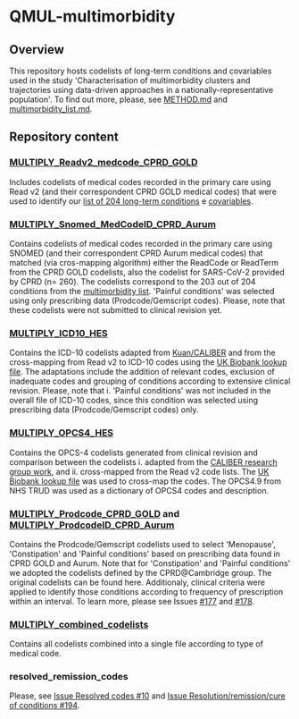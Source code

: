 # QMUL-multimorbidity
## Overview
This repository hosts codelists of long-term conditions and covariables used in the study 'Characterisation of multimorbidity clusters and trajectories using data-driven approaches in a nationally-representative population'. To find out more, please, see [METHOD.md](https://github.com/f-eto/MULTIPLY-Initiative/blob/main/METHOD.md) and [multimorbidity_list.md](https://github.com/f-eto/MULTIPLY-Initiative/blob/main/multimorbidity_list.md).
>
>
## Repository content
>
> 
### [MULTIPLY_Readv2_medcode_CPRD_GOLD](https://github.com/f-eto/MULTIPLY-Initiative/tree/main/MULTIPLY_Readv2_medcode_CPRD_GOLD)
Includes codelists of medical codes recorded in the primary care using Read v2 (and their correspondent CPRD GOLD medical codes) that were used to identify our [list of 204 long-term conditions](https://github.com/f-eto/MULTIPLY-Initiative/blob/main/multimorbidity_list.md) e [covariables](https://github.com/f-eto/MULTIPLY-Initiative/blob/main/covariables_list.md). 
>
>
### [MULTIPLY_Snomed_MedCodeID_CPRD_Aurum](https://github.com/f-eto/MULTIPLY-Initiative/tree/main/MULTIPLY_Snomed_MedCodeID_CPRD_Aurum)
Contains codelists of medical codes recorded in the primary care using SNOMED (and their correspondent CPRD Aurum medical codes) that matched (via cros-mapping algorithm) either the ReadCode or ReadTerm from the CPRD GOLD codelists, also the codelist for SARS-CoV-2 provided by CPRD (n= 260). The codelists correspond to the 203 out of 204 conditions from the [multimorbidity list](https://github.com/f-eto/qmul-multimorbidity/blob/codesets-included-conditions/multimorbidity_list.md). 'Painful conditions' was selected using only prescribing data (Prodcode/Gemscript codes). Please, note that these codelists were not submitted to clinical revision yet. 
>
>
### [MULTIPLY_ICD10_HES](https://github.com/f-eto/MULTIPLY-Initiative/tree/main/MULTIPLY_ICD10_HES)
Contains the ICD-10 codelists adapted from [Kuan/CALIBER](https://www.caliberresearch.org/portal/phenotypes/chronological-map) and from the cross-mapping from Read v2 to ICD-10 codes using the [UK Biobank lookup file](https://biobank.ctsu.ox.ac.uk/crystal/refer.cgi?id=592). The adaptations include the addition of relevant codes, exclusion of inadequate codes and grouping of conditions according to extensive clinical revision. Please, note that i. 'Painful conditions' was not included in the overall file of ICD-10 codes, since this condition was selected using prescribing data (Prodcode/Gemscript codes) only.
>
> 
### [MULTIPLY_OPCS4_HES](https://github.com/f-eto/MULTIPLY-Initiative/tree/main/MULTIPLY_OPCS4_HES)
Contains the OPCS-4 codelists generated from clinical revision and comparison between the codelists i. adapted from the [CALIBER research group work](https://www.caliberresearch.org/portal/phenotypes/chronological-map), and ii. cross-mapped from the Read v2 code lists. The [UK Biobank lookup file](https://biobank.ctsu.ox.ac.uk/crystal/refer.cgi?id=592) was used to cross-map the codes. The OPCS4.9 from NHS TRUD was used as a dictionary of OPCS4 codes and description. 
> 
> 
### [MULTIPLY_Prodcode_CPRD_GOLD](https://github.com/f-eto/MULTIPLY-Initiative/tree/main/MULTIPLY_Prodcode_CPRD_GOLD) and [MULTIPLY_ProdcodeID_CPRD_Aurum](https://github.com/f-eto/MULTIPLY-Initiative/tree/main/MULTIPLY_ProdcodeID_CPRD_Aurum)
Contains the Prodcode/Gemscript codelists used to select 'Menopause', 'Constipation' and 'Painful conditions' based on prescribing data found in CPRD GOLD and Aurum. Note that for 'Constipation' and 'Painful conditions' we adopted the codelists defined by the CPRD@Cambridge group. The original codelists can be found here. Additionaly, clinical criteria were applied to identify those conditions according to frequency of prescription within an interval. To learn more, please see Issues [#177](https://github.com/f-eto/MULTIPLY-Initiative/issues/177) and [#178](https://github.com/f-eto/MULTIPLY-Initiative/issues/178). 
>
>
### [MULTIPLY_combined_codelists](https://github.com/f-eto/MULTIPLY-Initiative/tree/main/MULTIPLY_combined_codelists)
>
Contains all codelists combined into a single file according to type of medical code.
>
> 
### resolved_remission_codes
Please, see [Issue Resolved codes #10](https://github.com/f-eto/qmul-multimorbidity/issues/10) and [Issue Resolution/remission/cure of conditions #194](https://github.com/f-eto/qmul-multimorbidity/issues/194).


